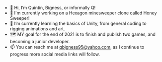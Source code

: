 - 👋 Hi, I’m Quintin, Bigness, or informally Q!
- 💭 I'm currently working on a Hexagon minesweeper clone called Honey Sweeper!
- 🌱 I’m currently learning the basics of Unity, from general coding to rigging animations and art.
- 🗺️ MY goal for the end of 2021 is to finish and publish two games, and becoming a junior developer.
- 📫 You can reach me at qbigness95@yahoo.com, as I continue to progress more social media links will follow.

<!---
qbigness95/qbigness95 is a ✨ special ✨ repository because its `README.md` (this file) appears on your GitHub profile.
You can click the Preview link to take a look at your changes.
--->
